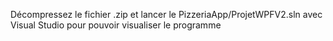 
Décompressez le fichier .zip et lancer le PizzeriaApp/ProjetWPFV2.sln avec Visual Studio pour pouvoir visualiser le programme
